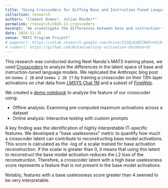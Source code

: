 ```yaml
---
title: "Using Crosscoders for Diffing Base and Instruction-Tuned Language Models"
collection: research
authors: "Clément Dumas*, Julian Minder*"
permalink: /research/2024-11-crosscoders
excerpt: 'We investigate the differences between base and instruction-tuned language models using Crosscoders'
date: 2024-11-15
venue: "MATS Program Project"
# paperurl: https://colab.research.google.com/drive/1S2QL82BZlNOFvm5i9t3juw4rgjCWNDaI?usp=sharing
# codeurl: https://github.com/Butanium/tiny-activation-dashboard/
---
```


This research was conducted during Neel Nanda's MATS training phase, we used [Crosscoders](transformer-circuits.pub/drafts/crosscoders/index.html#model-diffing) to analyze the differences in the latent space of base and instruction-tuned language models. We replicated the Anthropic blog post on `Gemma 2 2B` and `Gemma 2 2B IT` by training a crosscoder on their 13th layer activations on chat data from [LMSYS Chat 1M](https://huggingface.co/datasets/lmsys/lmsys-chat-1m) and a subset of [FineWeb](https://huggingface.co/datasets/huggingfacefw/fineweb).

We created a [demo notebook](https://colab.research.google.com/drive/1S2QL82BZlNOFvm5i9t3juw4rgjCWNDaI?usp=sharing) to analyze the feature of our crosscoder using:
- Offline analysis: Examining pre-computed maximum activations across a dataset
- Online analysis: Interactive testing with custom prompts

A key finding was the identification of highly interpretable IT-specific features. We developed a "base uselessness" metric to quantify how much a crosscoder latent can contribute to reconstructing base model activations. This score is calculated as the -log of a scalar trained for base activation reconstruction. If the scalar is greater than 0, it means that using this latent to reconstruct the base model activation reduces the L2 loss of the reconstruction. Therefore, a crosscoder latent with a high base uselessness score represents a feature that is not present in the base model activations.

Notably, features with a base uselessness score greater than 4 seemed to be very interpretable.

